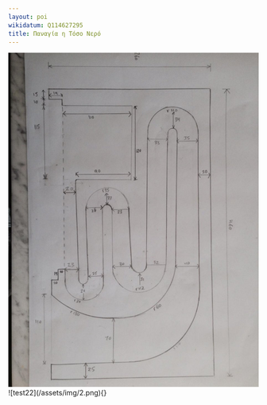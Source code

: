 ```yaml
---
layout: poi
wikidatum: Q114627295
title: Παναγία η Τόσο Νερό
---
```

<img src="/assets/img/plan1.jpeg">
![test22](/assets/img/2.png){}
